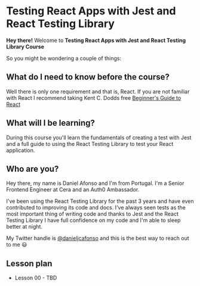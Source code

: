 # Testing React Apps with Jest and React Testing Library

**Hey there!** Welcome to **Testing React Apps with Jest and React Testing Library Course**

So you might be wondering a couple of things:

## What do I need to know before the course?

Well there is only one requirement and that is, React. If you are not familiar with React I recommend taking Kent C. Dodds free [Beginner's Guide to React](https://egghead.io/courses/the-beginner-s-guide-to-react)

## What will I be learning?

During this course you'll learn the fundamentals of creating a test with Jest and a full guide to using the React Testing Library to test your React application.

## Who are you?
Hey there, my name is Daniel Afonso and I'm from Portugal. I'm a Senior Frontend Engineer at Cera and an Auth0 Ambassador.

I've been using the React Testing Library for the past 3 years and have even contributed to improving its code and docs. 
I've always seen tests as the most important thing of writing code and thanks to Jest and the React Testing Library I have full confidence on my code and I'm able to sleep better at night.

My Twitter handle is [@danieljcafonso](https://twitter.com/danieljcafonso) and this is the best way to reach out to me 😃

## Lesson plan

- Lesson 00 - TBD
